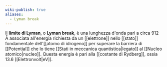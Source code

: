 ```yaml
---
wiki-publish: true
aliases:
  - Lyman break
---
```

Il **limite di Lyman**, o **Lyman break**, è una lunghezza d'onda pari a circa 912 Å associata all'energia richiesta da un [[elettrone]] nello [[stato]] fondamentale dell'[[atomo di idrogeno]] per superare la barriera di [[Potential]] che lo tiene [[Stati in meccanica quantistica|legato]] al [[Nucleo atomico|nucleo]]. Questa energia è pari alla [[costante di Rydberg]], ossia 13.6 [[Elettronvolt|eV]].